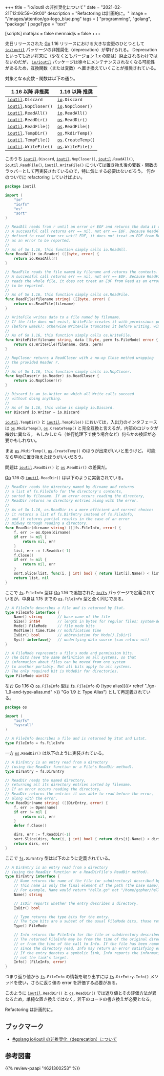 +++
title = "io/ioutil の非推奨化について"
date =  "2021-02-21T12:06:59+09:00"
description = "Refactoring は計画的に。"
image = "/images/attention/go-logo_blue.png"
tags = [ "programming", "golang", "package" ]
pageType = "text"

[scripts]
  mathjax = false
  mermaidjs = false
+++

先日リリースされた [Go] 1.16 リリースにおける大きな変更のひとつとして [`io/ioutil`][`ioutil`] パッケージの非推奨化（deprecation）が挙げられる。
Deprecation といっても近い将来に（少なくともバージョン 1.x の間は）廃止されるわけではないのだが， [`io/ioutil`][`ioutil`] パッケージは徐々にメンテナンスされなくなる可能性があるため，互換関数（または変数）へ置き換えていくことが推奨されている。

対象となる変数・関数は以下の通り。

| 1.16 以降 非推奨         | 1.16 以降 推奨        |
| ------------------------ | --------------------- |
| [`ioutil`]`.Discard`     | [`io`]`.Discard`      |
| [`ioutil`]`.NopCloser()` | [`io`]`.NopCloser()`  |
| [`ioutil`]`.ReadAll()`   | [`io`]`.ReadAll()`    |
| [`ioutil`]`.ReadDir()`   | [`os`]`.ReadDir()`    |
| [`ioutil`]`.ReadFile()`  | [`os`]`.ReadFile()`   |
| [`ioutil`]`.TempDir()`   | [`os`]`.MkdirTemp()`  |
| [`ioutil`]`.TempFile()`  | [`os`]`.CreateTemp()` |
| [`ioutil`]`.WriteFile()` | [`os`]`.WriteFile()`  |

このうち [`ioutil`]`.Discard`, [`ioutil`]`.NopCloser()`, [`ioutil`]`.ReadAll()`, [`ioutil`]`.ReadFile()`, [`ioutil`]`.WriteFile()` については置き換え後の変数・関数のラッパーとして再実装されているので，特に気にする必要はないだろう。
何かのついでに refactoring していけばよい。

```go
package ioutil

import (
	"io"
	"io/fs"
	"os"
	"sort"
)

// ReadAll reads from r until an error or EOF and returns the data it read.
// A successful call returns err == nil, not err == EOF. Because ReadAll is
// defined to read from src until EOF, it does not treat an EOF from Read
// as an error to be reported.
//
// As of Go 1.16, this function simply calls io.ReadAll.
func ReadAll(r io.Reader) ([]byte, error) {
	return io.ReadAll(r)
}

// ReadFile reads the file named by filename and returns the contents.
// A successful call returns err == nil, not err == EOF. Because ReadFile
// reads the whole file, it does not treat an EOF from Read as an error
// to be reported.
//
// As of Go 1.16, this function simply calls os.ReadFile.
func ReadFile(filename string) ([]byte, error) {
	return os.ReadFile(filename)
}

// WriteFile writes data to a file named by filename.
// If the file does not exist, WriteFile creates it with permissions perm
// (before umask); otherwise WriteFile truncates it before writing, without changing permissions.
//
// As of Go 1.16, this function simply calls os.WriteFile.
func WriteFile(filename string, data []byte, perm fs.FileMode) error {
	return os.WriteFile(filename, data, perm)
}

// NopCloser returns a ReadCloser with a no-op Close method wrapping
// the provided Reader r.
//
// As of Go 1.16, this function simply calls io.NopCloser.
func NopCloser(r io.Reader) io.ReadCloser {
	return io.NopCloser(r)
}

// Discard is an io.Writer on which all Write calls succeed
// without doing anything.
//
// As of Go 1.16, this value is simply io.Discard.
var Discard io.Writer = io.Discard
```

[`ioutil`]`.TempDir()` と [`ioutil`]`.TempFile()` においては，入出力のインタフェースは [`os`]`.MkdirTemp()`, [`os`]`.CreateTemp()` と完全互換と言えるが，内部のロジックが微妙に異なる。
もしかしたら（並行処理下で使う場合など）何らかの検証が必要かもしれない。

まぁ [`os`]`.MkdirTemp()`, [`os`]`.CreateTemp()` のほうが出来がいいと思うけど。
可能なら早めに置き換えたほうがいいだろう。

問題は [`ioutil`]`.ReadDir()` と [`os`]`.ReadDir()` の差異だ。

[Go] 1.16 の [`ioutil`]`.ReadDir()` は以下のように実装されている。

```go
// ReadDir reads the directory named by dirname and returns
// a list of fs.FileInfo for the directory's contents,
// sorted by filename. If an error occurs reading the directory,
// ReadDir returns no directory entries along with the error.
//
// As of Go 1.16, os.ReadDir is a more efficient and correct choice:
// it returns a list of fs.DirEntry instead of fs.FileInfo,
// and it returns partial results in the case of an error
// midway through reading a directory.
func ReadDir(dirname string) ([]fs.FileInfo, error) {
    f, err := os.Open(dirname)
    if err != nil {
        return nil, err
    }
    list, err := f.Readdir(-1)
    f.Close()
    if err != nil {
        return nil, err
    }
    sort.Slice(list, func(i, j int) bool { return list[i].Name() < list[j].Name() })
    return list, nil
}
```

ここで [`fs`]`.FileInfo` 型は [Go] 1.16 で追加された [`io/fs`][`fs`] パッケージで定義されているが，中身は 1.15 までの  [`os`]`.FileInfo` 型と全く同じである。

```go
// A FileInfo describes a file and is returned by Stat.
type FileInfo interface {
    Name() string       // base name of the file
    Size() int64        // length in bytes for regular files; system-dependent for others
    Mode() FileMode     // file mode bits
    ModTime() time.Time // modification time
    IsDir() bool        // abbreviation for Mode().IsDir()
    Sys() interface{}   // underlying data source (can return nil)
}

// A FileMode represents a file's mode and permission bits.
// The bits have the same definition on all systems, so that
// information about files can be moved from one system
// to another portably. Not all bits apply to all systems.
// The only required bit is ModeDir for directories.
type FileMode uint32
```

なお [Go] 1.16 の [`os`]`.FileInfo` 型は [`fs`]`.FileInfo` の [type alias]({{< relref "./go-1_9-and-type-alias.md" >}} "Go 1.9 と Type Alias") として再定義されている。

```go
package os

import (
	"io/fs"
	"syscall"
)

// A FileInfo describes a file and is returned by Stat and Lstat.
type FileInfo = fs.FileInfo
```

一方 [`os`]`.ReadDir()` は以下のように実装されている。

```go
// A DirEntry is an entry read from a directory
// (using the ReadDir function or a File's ReadDir method).
type DirEntry = fs.DirEntry

// ReadDir reads the named directory,
// returning all its directory entries sorted by filename.
// If an error occurs reading the directory,
// ReadDir returns the entries it was able to read before the error,
// along with the error.
func ReadDir(name string) ([]DirEntry, error) {
    f, err := Open(name)
    if err != nil {
        return nil, err
    }
    defer f.Close()

    dirs, err := f.ReadDir(-1)
    sort.Slice(dirs, func(i, j int) bool { return dirs[i].Name() < dirs[j].Name() })
    return dirs, err
}
```

ここで [`fs`]`.DirEntry` 型は以下のように定義されている。

```go
// A DirEntry is an entry read from a directory
// (using the ReadDir function or a ReadDirFile's ReadDir method).
type DirEntry interface {
    // Name returns the name of the file (or subdirectory) described by the entry.
    // This name is only the final element of the path (the base name), not the entire path.
    // For example, Name would return "hello.go" not "/home/gopher/hello.go".
    Name() string

    // IsDir reports whether the entry describes a directory.
    IsDir() bool

    // Type returns the type bits for the entry.
    // The type bits are a subset of the usual FileMode bits, those returned by the FileMode.Type method.
    Type() FileMode

    // Info returns the FileInfo for the file or subdirectory described by the entry.
    // The returned FileInfo may be from the time of the original directory read
    // or from the time of the call to Info. If the file has been removed or renamed
    // since the directory read, Info may return an error satisfying errors.Is(err, ErrNotExist).
    // If the entry denotes a symbolic link, Info reports the information about the link itself,
    // not the link's target.
    Info() (FileInfo, error)
}
```

つまり返り値から [`fs`]`.FileInfo` の情報を取り出すには [`fs`]`.DirEntry.Info()` メソッドを使い，さらに返り値の error を評価する必要がある。

このように [`ioutil`]`.ReadDir()` と [`os`]`.ReadDir()` では返り値とその評価方法が異なるため，単純な置き換えではなく，若干のコードの書き換えが必要となる。

Refactoring は計画的に。

## ブックマーク

- [#golang io/ioutil の非推奨化（deprecation）について](https://zenn.dev/spiegel/scraps/13158f793611df)

[Go]: https://golang.org/ "The Go Programming Language"
[`io`]: https://golang.org/pkg/io/ "io - The Go Programming Language"
[`os`]: https://golang.org/pkg/os/ "os - The Go Programming Language"
[`ioutil`]: https://golang.org/pkg/io/ioutil/ "ioutil - The Go Programming Language"
[`fs`]: https://golang.org/pkg/io/fs/ "fs - The Go Programming Language"

## 参考図書

{{% review-paapi "4621300253" %}} <!-- プログラミング言語Go -->

